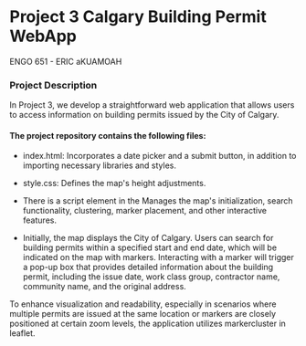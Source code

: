 # Project 3 Calgary Building Permit WebApp

ENGO 651 - ERIC aKUAMOAH

### Project Description
In Project 3, we develop a straightforward web application that allows users to access information on building permits issued by the City of Calgary.

#### The project repository contains the following files:

* index.html: Incorporates a date picker and a submit button, in addition to importing necessary libraries and styles.
* style.css: Defines the map's height adjustments.

* There is a script element in the Manages the map's initialization, search functionality, clustering, marker placement, and other interactive features.

* Initially, the map displays the City of Calgary. Users can search for building permits within a specified start and end date, which will be indicated on the map with markers. Interacting with a marker will trigger a pop-up box that provides detailed information about the building permit, including the issue date, work class group, contractor name, community name, and the original address.

To enhance visualization and readability, especially in scenarios where multiple permits are issued at the same location or markers are closely positioned at certain zoom levels, the application utilizes markercluster in leaflet. 






